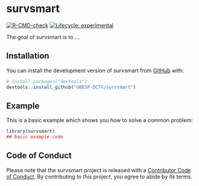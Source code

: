 
<!-- README.md is generated from README.Rmd. Please edit that file -->

# survsmart

<!-- badges: start -->

[![R-CMD-check](https://github.com/UBESP-DCTV/survsmart/actions/workflows/R-CMD-check.yaml/badge.svg)](https://github.com/UBESP-DCTV/survsmart/actions/workflows/R-CMD-check.yaml)
[![Lifecycle:
experimental](https://img.shields.io/badge/lifecycle-experimental-orange.svg)](https://lifecycle.r-lib.org/articles/stages.html#experimental)
<!-- badges: end -->

The goal of survsmart is to …

## Installation

You can install the development version of survsmart from
[GitHub](https://github.com/) with:

``` r
# install.packages("devtools")
devtools::install_github("UBESP-DCTV/survsmart")
```

## Example

This is a basic example which shows you how to solve a common problem:

``` r
library(survsmart)
## basic example code
```

## Code of Conduct

Please note that the survsmart project is released with a [Contributor
Code of
Conduct](https://contributor-covenant.org/version/2/1/CODE_OF_CONDUCT.html).
By contributing to this project, you agree to abide by its terms.
